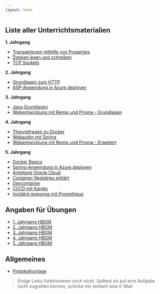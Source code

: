 ```yaml
---
layout: home
---
```



## Liste aller Unterrichtsmaterialien

**1. Jahrgang**

- [Transaktionen mithilfe von Properties](/404.html)
- [Dateien lesen und schreiben](/404.html)
- [TCP Sockets](/404.html)

**2. Jahrgang**

- [Grundlagen zum HTTP](/TeachingMaterials/HTTPGrundlagen)
- [ASP-Anwendung in Azure deployen](/TeachingMaterials/AzureAnleitungASP) 

**3. Jahrgang**
- [Java Grundlagen](/404.html)
 - [Webentwicklung mit Remix und Prisma - Grundlagen](/prismaremix/index)

**4. Jahrgang**
- [Theoriefragen zu Docker](/TeachingMaterials/DockerTheoriefragen)
- [Webauthn mit Spring](https://github.com/asaikali/webauthn-spring/tree/main)
- [Webentwicklung mit Remix und Prisma - Erweitert](/prismaremix/index) 


**5. Jahrgang**
- [Docker Basics](/TeachingMaterials/DockerBasics)
- [Spring-Anwendung in Azure deployen](/TeachingMaterials/AzureAnleitung)
- [Anleitung Oracle Cloud](/TeachingMaterials/OracleCloud)
- [Container Registries erklärt](/TeachingMaterials/DockerRegistry)
- [Devcontainer](/TeachingMaterials/DevContainers)
- [CI/CD mit Kaniko](/TeachingMaterials/KanikoCI)
- [Incident response mit Prometheus](/prometheus/index)


## Angaben für Übungen

- [1. Jahrgang HBGM](/Assignments/1XHBGM/Index)
- [2. Jahrgang HBGM](/Assignments/2XHBGM/Index)
- [3. Jahrgang HBGM](/Assignments/3XHBGM/Index)
- [4. Jahrgang HBGM](/Assignments/4XHBGM/Index)
- [5. Jahrgang HBGM](/Assignments/5XHBGM/Index)

## Allgemeines

- [Protokollvorlage](/TeachingMaterials/General/Protokoll%20Vorlage.docx)


> Einige Links funktionieren noch nicht. Solltest du auf eine Aufgabe nicht zugreifen können, schicke mir einfach eine E-Mail
